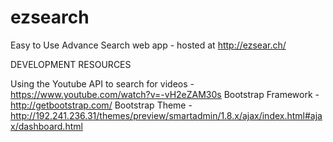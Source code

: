 # ezsearch
Easy to Use Advance Search web app - hosted at http://ezsear.ch/

DEVELOPMENT RESOURCES

Using the Youtube API to search for videos - https://www.youtube.com/watch?v=-vH2eZAM30s
Bootstrap Framework - http://getbootstrap.com/
Bootstrap Theme - http://192.241.236.31/themes/preview/smartadmin/1.8.x/ajax/index.html#ajax/dashboard.html
